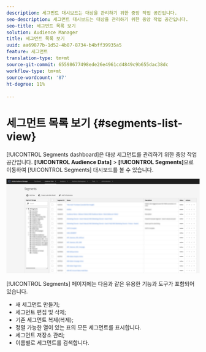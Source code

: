 ```yaml
---
description: 세그먼트 대시보드는 대상을 관리하기 위한 중앙 작업 공간입니다.
seo-description: 세그먼트 대시보드는 대상을 관리하기 위한 중앙 작업 공간입니다.
seo-title: 세그먼트 목록 보기
solution: Audience Manager
title: 세그먼트 목록 보기
uuid: aa69877b-1d52-4b87-8734-b4bff39935a5
feature: 세그먼트
translation-type: tm+mt
source-git-commit: 65598677498ede26e4961cd4849c9b655dac38dc
workflow-type: tm+mt
source-wordcount: '87'
ht-degree: 11%

---
```



# 세그먼트 목록 보기 {#segments-list-view}

[!UICONTROL Segments dashboard]은 대상 세그먼트를 관리하기 위한 중앙 작업 공간입니다. **[!UICONTROL Audience Data]** > **[!UICONTROL Segments]**&#x200B;으로 이동하여 [!UICONTROL Segments] 대시보드를 볼 수 있습니다.

![segments-dashboard](assets/segments-dashboard.png)

[!UICONTROL Segments] 페이지에는 다음과 같은 유용한 기능과 도구가 포함되어 있습니다.

* 새 세그먼트 만들기;
* 세그먼트 편집 및 삭제;
* 기존 세그먼트 복제(복제);
* 정렬 가능한 열이 있는 표의 모든 세그먼트를 표시합니다.
* 세그먼트 저장소 관리;
* 이름별로 세그먼트를 검색합니다.
